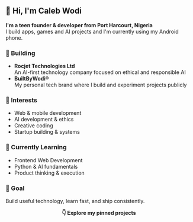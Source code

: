 ## 👋 Hi, I'm Caleb Wodi

**I'm a teen founder & developer from Port Harcourt, Nigeria**  
I build apps, games and AI projects and I'm currently using my Android phone.

### 🚀 Building
- **Rocjet Technologies Ltd**  
  An AI-first technology company focused on ethical and responsible AI
- **BuiltByWodi®**  
  My personal tech brand where I build and experiment projects publicly

### 🧠 Interests
- Web & mobile development
- AI development & ethics
- Creative coding
- Startup building & systems

### 📌 Currently Learning
- Frontend Web Development
- Python & AI fundamentals
- Product thinking & execution

### 🎯 Goal
Build useful technology, learn fast, and ship consistently.

<p align="center"><strong>👇 Explore my pinned projects</strong></p>